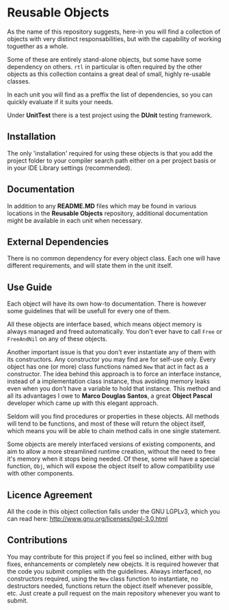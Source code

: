 Reusable Objects
================

As the name of this repository suggests, here-in you will find a collection of
objects with very distinct responsabilities, but with the capability of working
toguether as a whole.

Some of these are entirely stand-alone objects, but some have some dependency on
others. `rtl` in particular is often required by the other objects as this 
collection contains a great deal of small, highly re-usable classes.

In each unit you will find as a preffix the list of dependencies, so you can 
quickly evaluate if it suits your needs.

Under **UnitTest** there is a test project using the **DUnit** testing framework.


Installation
------------

The only 'installation' required for using these objects is that you add the 
project folder to your compiler search path either on a per project basis or in
your IDE Library settings (recommended).


Documentation
-------------

In addition to any **README.MD** files which may be found in various locations in
the **Reusable Objects** repository, additional documentation might be available 
in each unit when necessary.


External Dependencies
---------------------

There is no common dependency for every object class. Each one will have different
requirements, and will state them in the unit itself.


Use Guide
---------

Each object will have its own how-to documentation. There is however some 
guidelines that will be usefull for every one of them.

All these objects are interface based, which means object memory is always
managed and freed automatically. You don't ever have to call `Free` or `FreeAndNil`
on any of these objects.

Another important issue is that you don't ever instantiate any of them with its 
constructors. Any constructor you may find are for self-use only.
Every object has one (or more) class functions named `New` that act in fact as a 
constructor.
The idea behind this approach is to force an interface instance, instead of a 
implementation class instance, thus avoiding memory leaks even when you don't 
have a variable to hold that instance.
This method and all its advantages I owe to **Marco Douglas Santos**, a great 
**Object Pascal** developer which came up with this elegant approach.

Seldom will you find procedures or properties in these objects.
All methods will tend to be functions, and most of these will return the object
itself, which means you will be able to chain method calls in one single 
statement.

Some objects are merely interfaced versions of existing components, and aim to
allow a more streamlined runtime creation, without the need to free it's memory
when it stops being needed. Of these, some will have a special function, `Obj`, 
which will expose the object itself to allow compatibility use with other 
components.


Licence Agreement
-----------------

All the code in this object collection falls under the GNU LGPLv3, which you
can read here: http://www.gnu.org/licenses/lgpl-3.0.html


Contributions
-------------

You may contribute for this project if you feel so inclined, either with bug 
fixes, enhancements or completely new obejcts.
It is required however that the code you submit complies with the guidelines.
Always interfaced, no constructors required, using the `New` class function to
instantiate, no destructors needed, functions return the object itself whenever
possible, etc.
Just create a pull request on the main repository whenever you want to submit.